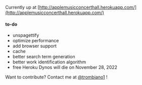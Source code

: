 Currently up at [http://applemusicconcerthall.herokuapp.com/](http://applemusicconcerthall.herokuapp.com/)

#### to-do
- unspagettify
- optimize performance
- add browser support
- cache
- better search term generation
- better work identification algorithm
- free Heroku Dynos will die on November 28, 2022

Want to contribute? Contact me at [@trombiano1](https://twitter.com/trombiano1) !